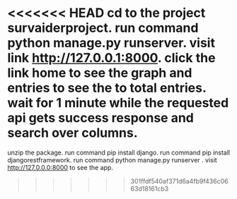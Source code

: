 <<<<<<< HEAD
cd to the project survaiderproject.
run command python manage.py runserver.
visit link http://127.0.0.1:8000.
click the link home to see the graph and entries to see the to total entries.
wait for 1 minute while the requested api gets success response and search over columns. 
=======
unzip the package.
run command pip install django.
run command pip install djangorestframework.
run command python manage.py runserver .
visit http://127.0.0.0:8000 to see the app.
>>>>>>> 301ffdf540af371d6a4fb9f436c0663d18161cb3
